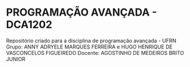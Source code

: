 # PROGRAMAÇÃO AVANÇADA - DCA1202
Repositório criado para a disciplina de programação avançada - UFRN
Grupo: ANNY ADRYELE MARQUES FERREIRA e  HUGO HENRIQUE DE VASCONCELOS FIGUEIREDO
Docente: AGOSTINHO DE MEDEIROS BRITO JUNIOR
